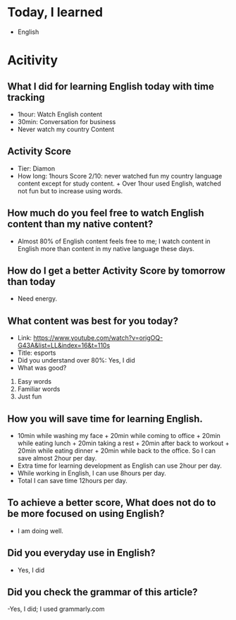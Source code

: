 # Today, I learned 
- English

# Acitivity
## What I did for learning English today with time tracking
- 1hour: Watch English content
- 30min: Conversation for business
- Never watch my country Content

## Activity Score
- Tier: Diamon
- How long: 1hours
Score 2/10: never watched fun my country language content except for study content. + Over 1hour used English, watched not fun but to increase using words.

## How much do you feel free to watch English content than my native content?
- Almost 80% of English content feels free to me; I watch content in English more than content in my native language these days.

## How do I get a better Activity Score by tomorrow than today
- Need energy.

## What content was best for you today?
- Link: https://www.youtube.com/watch?v=origOQ-G43A&list=LL&index=16&t=110s
- Title: esports
- Did you understand over 80%:  Yes, I did
- What was good?
1. Easy words
2. Familiar words
3. Just fun

## How you will save time for learning English.
- 10min while washing my face + 20min while coming to office + 20min while eating lunch + 20min taking a rest + 20min after back to workout + 20min while eating dinner + 20min while back to the office. So I can save almost 2hour per day.
- Extra time for learning development as English can use 2hour per day.
- While working in English, I can use 8hours per day.
- Total I can save time 12hours per day.

## To achieve a better score, What does not do to be more focused on using English?
- I am doing well.

## Did you everyday use in English?
- Yes, I did

## Did you check the grammar of this article?
-Yes, I did; I used grammarly.com 
